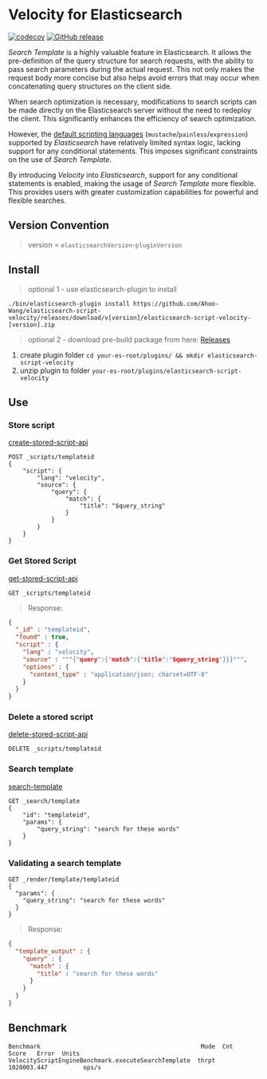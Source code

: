 # Velocity for Elasticsearch

[![codecov](https://codecov.io/gh/Ahoo-Wang/elasticsearch-script-velocity/graph/badge.svg?token=QK8XZXHBZN)](https://codecov.io/gh/Ahoo-Wang/elasticsearch-script-velocity)
[![GitHub release](https://img.shields.io/github/release/Ahoo-Wang/elasticsearch-script-velocity.svg)](https://github.com/Ahoo-Wang/elasticsearch-script-velocity/releases)

*Search Template* is a highly valuable feature in Elasticsearch. It allows the pre-definition of the query structure for search requests, with the ability to pass search parameters during the actual request. This not only makes the request body more concise but also helps avoid errors that may occur when concatenating query structures on the client side.

When search optimization is necessary, modifications to search scripts can be made directly on the Elasticsearch server without the need to redeploy the client. This significantly enhances the efficiency of search optimization.

However, the [default scripting languages](https://www.elastic.co/guide/en/elasticsearch/reference/current/modules-scripting.html#scripting-available-languages) (`mustache`/`painless`/`expression`) supported by *Elasticsearch* have relatively limited syntax logic, lacking support for any conditional statements. This imposes significant constraints on the use of *Search Template*.

By introducing *Velocity* into *Elasticsearch*, support for any conditional statements is enabled, making the usage of *Search Template* more flexible. This provides users with greater customization capabilities for powerful and flexible searches.

## Version Convention

> version = `elasticsearchVersion`-`pluginVersion`

## Install

> optional 1 - use elasticsearch-plugin to install

```shell script
./bin/elasticsearch-plugin install https://github.com/Ahoo-Wang/elasticsearch-script-velocity/releases/download/v[version]/elasticsearch-script-velocity-[version].zip
```
> optional 2 - download pre-build package from here: [Releases](https://github.com/Ahoo-Wang/elasticsearch-script-velocity/releases)

1. create plugin folder `cd your-es-root/plugins/ && mkdir elasticsearch-script-velocity`
2. unzip plugin to folder `your-es-root/plugins/elasticsearch-script-velocity`

## Use

### Store script

[create-stored-script-api](https://www.elastic.co/guide/en/elasticsearch/reference/current/create-stored-script-api.html)

```http request
POST _scripts/templateid
{
    "script": {
        "lang": "velocity",
        "source": {
            "query": {
                "match": {
                    "title": "$query_string"
                }
            }
        }
    }
}
```
### Get Stored Script

[get-stored-script-api](https://www.elastic.co/guide/en/elasticsearch/reference/current/get-stored-script-api.html)

```http request
GET _scripts/templateid
```

> Response:

```json
{
  "_id" : "templateid",
  "found" : true,
  "script" : {
    "lang" : "velocity",
    "source" : """{"query":{"match":{"title":"$query_string"}}}""",
    "options" : {
      "content_type" : "application/json; charset=UTF-8"
    }
  }
}
```

### Delete a stored script

[delete-stored-script-api](https://www.elastic.co/guide/en/elasticsearch/reference/current/delete-stored-script-api.html)

```http request
DELETE _scripts/templateid
```

### Search template

[search-template](https://www.elastic.co/guide/en/elasticsearch/reference/current/search-template.html)

```http request
GET _search/template
{
    "id": "templateid", 
    "params": {
        "query_string": "search for these words"
    }
}
```

### Validating a search template

```http request
GET _render/template/templateid
{
  "params": {
    "query_string": "search for these words"
  }
}
```

> Response:

```json
{
  "template_output" : {
    "query" : {
      "match" : {
        "title" : "search for these words"
      }
    }
  }
}
```

## Benchmark

```
Benchmark                                             Mode  Cnt        Score   Error  Units
VelocityScriptEngineBenchmark.executeSearchTemplate  thrpt       1020003.447          ops/s
```